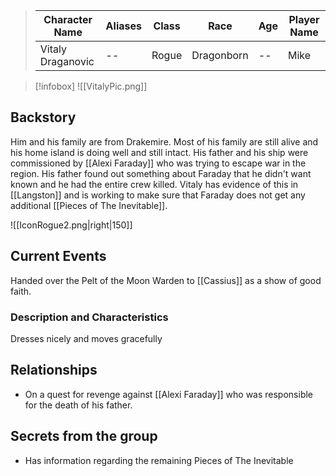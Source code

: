 
>  Character Name | Aliases | Class | Race |Age |Player Name |
>  -- | -- | -- | -- | -- |--|
> Vitaly Draganovic |--|Rogue|Dragonborn|--|Mike|

> [!infobox]
> ![[VitalyPic.png]]
## Backstory
Him and his family are from Drakemire. Most of his family are still alive and his home island is doing well and still intact. His father and his ship were commissioned by [[Alexi Faraday]] who was trying to escape war in the region. His father found out something about Faraday that he didn't want known and he had the entire crew killed. Vitaly has evidence of this in [[Langston]] and is working to make sure that Faraday does not get any additional [[Pieces of The Inevitable]].

![[IconRogue2.png|right|150]]

## Current Events
Handed over the Pelt of the Moon Warden to [[Cassius]] as a show of good faith.

### Description and Characteristics
Dresses nicely and moves gracefully


## Relationships
- On a quest for revenge against [[Alexi Faraday]] who was responsible for the death of his father.

## Secrets from the group
- Has information regarding the remaining Pieces of The Inevitable